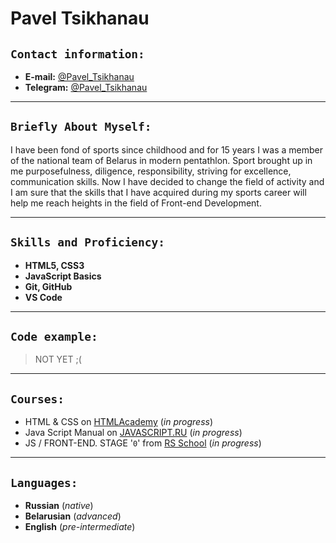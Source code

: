 # **Pavel Tsikhanau**
## **`Contact information:`**
* **E-mail:** [@Pavel_Tsikhanau](pavel.tsikhanau@gmail.com)
* **Telegram:** [@Pavel_Tsikhanau](https://msng.link/o/?Pavel_Tsikhanau=tg)

***
## **`Briefly About Myself:`** 
I have been fond of sports since childhood and for 15 years I was a member of the national team of Belarus in modern pentathlon.
Sport brought up in me purposefulness, diligence, responsibility, striving for excellence, communication skills.
Now I have decided to change the field of activity and I am sure that the skills that I have acquired during my sports career will help me reach heights in the field of Front-end Development.
***
## **`Skills and Proficiency:`**
* **HTML5, CSS3**
* **JavaScript Basics**
* **Git, GitHub**
* **VS Code**
***
## **`Code example:`**
>NOT YET ;(

***
## **`Courses:`**
* HTML & CSS on [HTMLAcademy](https://htmlacademy.ru/courses) (_in progress_)
* Java Script Manual on [JAVASCRIPT.RU](https://learn.javascript.ru/) (_in progress_)
* JS / FRONT-END. STAGE '`0`' from [RS School](https://rs.school/) (_in progress_)
***
## **`Languages:`**
* **Russian** (_native_)
* **Belarusian** (_advanced_)
* **English** (_pre-intermediate_)


